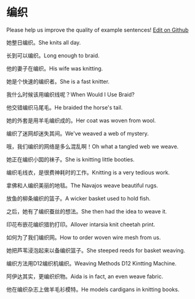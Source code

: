 # 编织

Please help us improve the quality of example sentences! [Edit on Github](https://github.com/jiyushe/jiyu-example-sentence-source/blob/main/chinese/bianzhi_1.md)

<p><span class="chinese">她整日编织。</span><span class="english">She knits all day.</span></p>

<p><span class="chinese">长到可以编织。</span><span class="english">Long enough to braid.</span></p>

<p><span class="chinese">他的妻子在编织。</span><span class="english">His wife was knitting.</span></p>

<p><span class="chinese">她是个快速的编织者。</span><span class="english">She is a fast knitter.</span></p>

<p><span class="chinese">我什么时候该用编织线呢？</span><span class="english">When Would I Use Braid?</span></p>

<p><span class="chinese">他交错编织马尾毛。</span><span class="english">He braided the horse's tail.</span></p>

<p><span class="chinese">她的外套是用羊毛编织成的。</span><span class="english">Her coat was woven from wool.</span></p>

<p><span class="chinese">编织了迷网却迷失其间。</span><span class="english">We've weaved a web of mystery.</span></p>

<p><span class="chinese">哦，我们编织的网络是多么混乱啊！</span><span class="english">Oh what a tangled web we weave.</span></p>

<p><span class="chinese">她正在编织小囡的袜子。</span><span class="english">She is knitting little booties.</span></p>

<p><span class="chinese">编织毛线衣，是很费神耗时的工作。</span><span class="english">Knitting is a very tedious work.</span></p>

<p><span class="chinese">拿佛和人编织美丽的地毯。</span><span class="english">The Navajos weave beautiful rugs.</span></p>

<p><span class="chinese">放鱼的柳条编织的篮子。</span><span class="english">A wicker basket used to hold fish.</span></p>

<p><span class="chinese">之后，她有了编织蚕丝的想法。</span><span class="english">She then had the idea to weave it.</span></p>

<p><span class="chinese">印花布嵌花编织猎豹打印。</span><span class="english">Allover intarsia knit cheetah print.</span></p>

<p><span class="chinese">如何为了我们编织网。</span><span class="english">How to order woven wire mesh from us.</span></p>

<p><span class="chinese">她把芦苇浸泡起来以备编织篮子。</span><span class="english">She steeped reeds for basket weaving.</span></p>

<p><span class="chinese">编织方法用D12编织机编织。</span><span class="english">Weaving Methods D12 Kintting Machine.</span></p>

<p><span class="chinese">阿伊达其实，更编织织物。</span><span class="english">Aida is in fact, an even weave fabric.</span></p>

<p><span class="chinese">他在编织杂志上做羊毛衫模特。</span><span class="english">He models cardigans in knitting books.</span></p>

